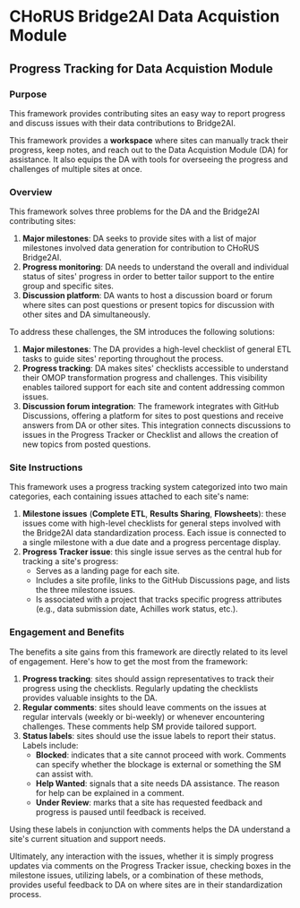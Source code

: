 # CHoRUS Bridge2AI Data Acquistion Module

## Progress Tracking for Data Acquistion Module

### Purpose
This framework provides contributing sites an easy way to report progress and discuss issues with their data contributions to Bridge2AI.

This framework provides a **workspace** where sites can manually track their progress, keep notes, and reach out to the Data Acquistion Module (DA) for assistance. It also equips the DA with tools for overseeing the progress and challenges of multiple sites at once. 
  
### Overview
This framework solves three problems for the DA and the Bridge2AI contributing sites:
1) **Major milestones**: DA seeks to provide sites with a list of major milestones involved data generation for contribution to CHoRUS Bridge2AI.
2) **Progress monitoring**: DA needs to understand the overall and individual status of sites' progress in order to better tailor support to the entire group and specific sites.
3) **Discussion platform**: DA wants to host a discussion board or forum where sites can post questions or present topics for discussion with other sites and DA simultaneously.

To address these challenges, the SM introduces the following solutions:
1) **Major milestones**: The DA provides a high-level checklist of general ETL tasks to guide sites' reporting throughout the process.
2) **Progress tracking**: DA makes sites' checklists accessible to understand their OMOP transformation progress and challenges. This visibility enables tailored support for each site and content addressing common issues.
3) **Discussion forum integration**: The framework integrates with GitHub Discussions, offering a platform for sites to post questions and receive answers from DA or other sites. This integration connects discussions to issues in the Progress Tracker or Checklist and allows the creation of new topics from posted questions.

### Site Instructions
This framework uses a progress tracking system categorized into two main categories, each containing issues attached to each site's name:
1) **Milestone issues** (**Complete ETL**, **Results Sharing**, **Flowsheets**): these issues come with high-level checklists for general steps involved with the Bridge2AI data standardization process. Each issue is connected to a single milestone with a due date and a progress percentage display.
2) **Progress Tracker issue**: this single issue serves as the central hub for tracking a site's progress:
    * Serves as a landing page for each site.
    * Includes a site profile, links to the GitHub Discussions page, and lists the three milestone issues.
    * Is associated with a project that tracks specific progress attributes (e.g., data submission date, Achilles work status, etc.).

### Engagement and Benefits
The benefits a site gains from this framework are directly related to its level of engagement.
Here's how to get the most from the framework:

1. **Progress tracking**: sites should assign representatives to track their progress using the checklists. Regularly updating the checklists provides valuable insights to the DA.
2. **Regular comments**: sites should leave comments on the issues at regular intervals (weekly or bi-weekly) or whenever encountering challenges. These comments help SM provide tailored support.
3. **Status labels**: sites should use the issue labels to report their status. Labels include:  
    * **Blocked**: indicates that a site cannot proceed with work. Comments can specify whether the blockage is external or something the SM can assist with.
    * **Help Wanted**: signals that a site needs DA assistance. The reason for help can be explained in a comment.
    * **Under Review**: marks that a site has requested feedback and progress is paused until feedback is received.
    
Using these labels in conjunction with comments helps the DA understand a site's current situation and support needs.

Ultimately, any interaction with the issues, whether it is simply progress updates via comments on the Progress Tracker issue, checking boxes in the milestone issues, utilizing labels, or a combination of these methods, provides useful feedback to DA on where sites are in their standardization process.
